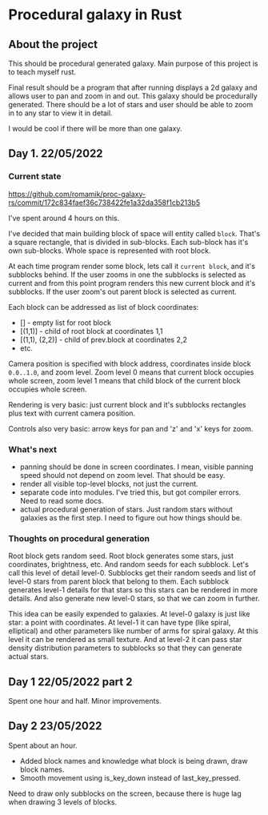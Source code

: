 # Procedural galaxy in Rust
## About the project

This should be procedural generated galaxy. Main purpose of this project is to teach myself rust.

Final result should be a program that after running displays a 2d galaxy and allows user to pan and zoom in and out. This galaxy should be procedurally generated. There should be a lot of stars and user should be able to zoom in to any star to view it in detail.

I would be cool if there will be more than one galaxy. 

## Day 1. 22/05/2022
### Current state

https://github.com/romamik/proc-galaxy-rs/commit/172c834faef36c738422fe1a32da358f1cb213b5

I've spent around 4 hours on this.

I've decided that main building block of space will entity called `block`. That's a square rectangle, that is divided in sub-blocks. Each sub-block has it's own sub-blocks. Whole space is represented with root block. 

At each time program render some block, lets call it `current block`, and it's subblocks behind. If the user zooms in one the subblocks is selected as current and from this point program renders this new current block and it's subblocks. If the user zoom's out parent block is selected as current.

Each block can be addressed as list of block coordinates:
* [] - empty list for root block
* [(1,1)] - child of root block at coordinates 1,1
* [(1,1), (2,2)] - child of prev.block at coordinates 2,2
* etc.

Camera position is specified with block address, coordinates inside block `0.0..1.0`, and zoom level. Zoom level 0 means that current block occupies whole screen, zoom level 1 means that child block of the current block occupies whole screen.

Rendering is very basic: just current block and it's subblocks rectangles plus text with current camera position.

Controls also very basic: arrow keys for pan and 'z' and 'x' keys for zoom.

### What's next

- panning should be done in screen coordinates. I mean, visible panning speed should not depend on zoom level. That should be easy. 
- render all visible top-level blocks, not just the current. 
- separate code into modules. I've tried this, but got compiler errors. Need to read some docs.
- actual procedural generation of stars. Just random stars without galaxies as the first step. I need to figure out how things should be.

### Thoughts on procedural generation

Root block gets random seed.
Root block generates some stars, just coordinates, brightness, etc. And random seeds for each subblock. Let's call this level of detail level-0.
Subblocks get their random seeds and list of level-0 stars from parent block that belong to them. Each subblock generates level-1 details for that stars so this stars can be rendered in more details. And also generate new level-0 stars, so that we can zoom in further.

This idea can be easily expended to galaxies. At level-0 galaxy is just like star: a point with coordinates. At level-1 it can have type (like spiral, elliptical) and other parameters like number of arms for spiral galaxy. At this level it can be rendered as small texture. And at level-2 it can pass star density distribution parameters to subblocks so that they can generate actual stars.

## Day 1 22/05/2022 part 2

Spent one hour and half.
Minor improvements.

## Day 2 23/05/2022

Spent about an hour.
* Added block names and knowledge what block is being drawn, draw block names.
* Smooth movement using is_key_down instead of last_key_pressed.

Need to draw only subblocks on the screen, because there is huge lag when drawing 3 levels of blocks.